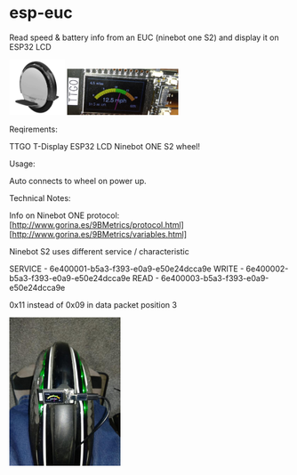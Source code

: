 # esp-euc
Read speed & battery info from an EUC (ninebot one S2) and display it on ESP32 LCD

<img src=https://github.com/mikerr/esp-euc/blob/main/ninebotones2.png width=100> <img src=https://github.com/mikerr/esp-euc/blob/main/IMG_20210512_155312.jpg width=200>

Reqirements:

TTGO T-Display ESP32 LCD
Ninebot ONE S2 wheel!

Usage:

Auto connects to wheel on power up.




Technical Notes:

Info on Ninebot ONE protocol:
[http://www.gorina.es/9BMetrics/protocol.html]
[http://www.gorina.es/9BMetrics/variables.html]

Ninebot S2 uses different service / characteristic

SERVICE - 6e400001-b5a3-f393-e0a9-e50e24dcca9e
WRITE - 6e400002-b5a3-f393-e0a9-e50e24dcca9e
READ - 6e400003-b5a3-f393-e0a9-e50e24dcca9e

0x11 instead of 0x09 in data packet position 3

<img src=https://github.com/mikerr/esp-euc/blob/main/IMG_20210511_122921.jpg width=200>
